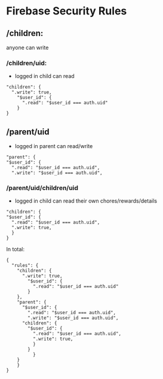 #  Firebase Security Rules

## /children:
anyone can write

### /children/uid:
* logged in child can read
```
"children": {
  ".write": true,
    "$user_id": {
      ".read": "$user_id === auth.uid"
    }
}
```

## /parent/uid
* logged in parent can read/write

```
"parent": {
"$user_id": {
  ".read": "$user_id === auth.uid",
  ".write": "$user_id === auth.uid",
```

### /parent/uid/children/uid
* logged in child can read their own chores/rewards/details

```
"children": {
"$user_id": {
  ".read": "$user_id === auth.uid",
  ".write": true,          
  }
}
```

In total:
```
{
  "rules": {
    "children": {
      ".write": true,
        "$user_id": {
          ".read": "$user_id === auth.uid"
        }
    },
    "parent": {
      "$user_id": {
        ".read": "$user_id === auth.uid",
        ".write": "$user_id === auth.uid",
      "children": {
        "$user_id": {
          ".read": "$user_id === auth.uid",
          ".write": true,          
          }
        }
          }
    }
    }
}
```
